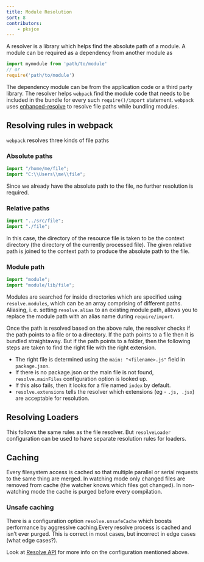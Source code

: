 ```yaml
---
title: Module Resolution
sort: 8
contributors:
    - pksjce
---
```


A resolver is a library which helps find the absolute path of a module.
A module can be required as a dependency from another module as

```js
import mymodule from 'path/to/module'
// or
require('path/to/module')
```

The dependency module can be from the application code or a third party library. The resolver helps
`webpack` find the module code that needs to be included in the bundle for every such `require()/import` statement.
`webpack` uses [enhanced-resolve](https://github.com/webpack/enhanced-resolve) to resolve file paths while bundling modules.

## Resolving rules in webpack

`webpack` resolves three kinds of file paths

### Absolute paths

```js
import "/home/me/file";
import "C:\\Users\\me\\file";
```

Since we already have the absolute path to the file, no further resolution is required.

### Relative paths

```js
import "../src/file";
import "./file";
```

In this case, the directory of the resource file is taken to be the context directory (the directory of the currently processed file). The given relative path is joined to the context path to produce the absolute path to the file.

### Module path

```js
import "module";
import "module/lib/file";
```

Modules are searched for inside directories which are specified using `resolve.modules`, which can be an array comprising of different paths.
Aliasing, i. e. setting `resolve.alias` to an existing module path, allows you to replace the module path with an alias name during `require/import`.

Once the path is resolved based on the above rule, the resolver checks if the path points to a file or to a directory. If the path points to a file then it is bundled straightaway.
But if the path points to a folder, then the following steps are taken to find the right file with the right extension.
* The right file is determined using the `main: "<filename>.js"` field in `package.json`.
* If there is no package.json or the main file is not found, `resolve.mainFiles` configuration option is looked up.
* If this also fails, then it looks for a file named `index` by default.
* `resolve.extensions` tells the resolver which extensions (eg - `.js, .jsx`) are acceptable for resolution.

## Resolving Loaders

This follows the same rules as the file resolver. But `resolveLoader` configuration can be used to have separate resolution rules for loaders.

## Caching

Every filesystem access is cached so that multiple parallel or serial requests to the same thing are merged. In watching mode only changed files are removed from cache (the watcher knows which files got changed). In non-watching mode the cache is purged before every compilation.

### Unsafe caching

There is a configuration option `resolve.unsafeCache` which boosts performance by aggressive caching.Every resolve process is cached and isn’t ever purged. This is correct in most cases, but incorrect in edge cases (what edge cases?).

Look at [Resolve API](/configuration/resolve) for more info on the configuration mentioned above.
